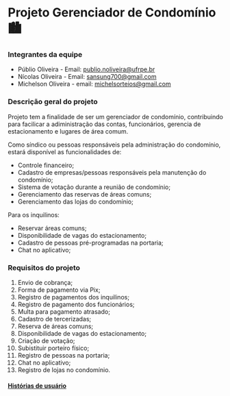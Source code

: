 # Projeto Gerenciador de Condomínio 🏙️

### Integrantes da equipe
* Públio Oliveira - Email: publio.noliveira@ufrpe.br
* Nícolas Oliveira - Email: sansung700@gmail.com
* Michelson Oliveira - email: michelsorteios@gmail.com

### Descrição geral do projeto

Projeto tem a finalidade de ser um gerenciador de condomínio, contribuindo para facilicar a adiministração das contas, funcionários, gerencia de estacionamento e lugares de área comum.

Como síndico ou pessoas responsáveis pela administração do condomínio, estará disponível as funcionalidades de:
* Controle financeiro;
* Cadastro de empresas/pessoas responsáveis pela manutenção do condomínio;
* Sistema de votação durante a reunião de condomínio;
* Gerenciamento das reservas de áreas comuns;
* Gerenciamento das lojas do condomínio;

Para os inquilinos:
* Reservar áreas comuns;
* Disponibilidade de vagas do estacionamento;
* Cadastro de pessoas pré-programadas na portaria;
* Chat no aplicativo;

### Requisitos do projeto

1. Envio de cobrança;
2. Forma de pagamento via Pix;
3. Registro de pagamentos dos inquilinos;
4. Registro de pagamento dos funcionários;
5. Multa para pagamento atrasado;
6. Cadastro de tercerizadas;
7. Reserva de áreas comuns;
8. Disponibilidade de vagas do estacionamento;
9. Criação de votação;
10. Subistituir porteiro físico;
11. Registro de pessoas na portaria;
12. Chat no aplicativo;
13. Registro de lojas no condomínio.

#### [Histórias de usuário](https://docs.google.com/document/d/1AavwmHKm-D1hWsz2xtv4aWTVCbUOe09XDU3OUAHVANA/edit?usp=sharing "Histórias de usuário")
